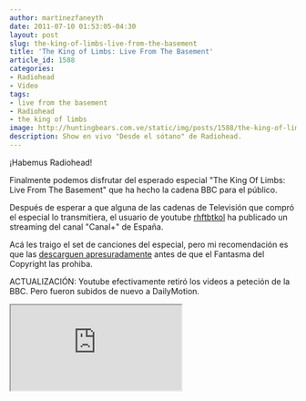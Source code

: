 ```yaml
---
author: martinezfaneyth
date: 2011-07-10 01:53:05-04:30
layout: post
slug: the-king-of-limbs-live-from-the-basement
title: 'The King of Limbs: Live From The Basement'
article_id: 1588
categories:
- Radiohead
- Video
tags:
- live from the basement
- Radiohead
- the king of limbs
image: http://huntingbears.com.ve/static/img/posts/1588/the-king-of-limbs-live-from-the-basement__1.jpg
description: Show en vivo "Desde el sótano" de Radiohead.
---
```


¡Habemus Radiohead!

Finalmente podemos disfrutar del esperado especial "The King Of Limbs: Live From The Basement" que ha hecho la cadena BBC para el público.

Después de esperar a que alguna de las cadenas de Televisión que compró el especial lo transmitiera, el usuario de youtube [rhftbtkol](http://www.youtube.com/user/rhftbtkol) ha publicado un streaming del canal "Canal+" de España.

Acá les traigo el set de canciones del especial, pero mi recomendación es que las [descarguen apresuradamente](http://addons.mozilla.org/es-ES/firefox/addon/easy-youtube-video-downl-10137/) antes de que el Fantasma del Copyright las prohiba.

ACTUALIZACIÓN: Youtube efectivamente retiró los videos a peteción de la BBC. Pero fueron subidos de nuevo a DailyMotion.

<iframe src="http://www.dailymotion.com/embed/video/xk6uv9?logo=0&amp;info=0&amp;quality=720"></iframe>
